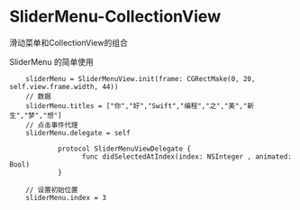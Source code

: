 # SliderMenu-CollectionView
滑动菜单和CollectionView的组合


SliderMenu 的简单使用

        sliderMenu = SliderMenuView.init(frame: CGRectMake(0, 20, self.view.frame.width, 44))
        // 数据
        sliderMenu.titles = ["你","好","Swift","编程","之","美","新生","梦","想"]
        // 点击事件代理
        sliderMenu.delegate = self
                
                protocol SliderMenuViewDelegate {
                      func didSelectedAtIndex(index: NSInteger , animated: Bool)
                }

        // 设置初始位置
        sliderMenu.index = 3
